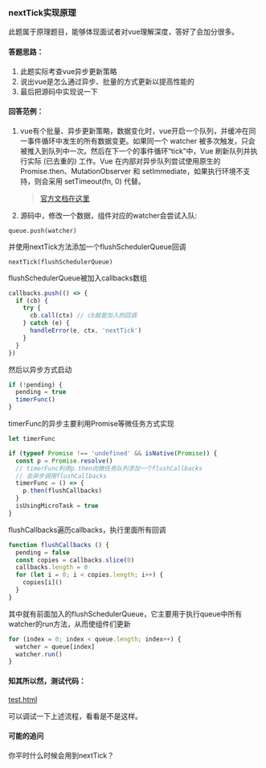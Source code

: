 ### nextTick实现原理
此题属于原理题目，能够体现面试者对vue理解深度，答好了会加分很多。

#### 答题思路：

1. 此题实际考查vue异步更新策略
2. 说出vue是怎么通过异步、批量的方式更新以提高性能的
3. 最后把源码中实现说一下

#### 回答范例：

1. vue有个批量、异步更新策略，数据变化时，vue开启一个队列，并缓冲在同一事件循环中发生的所有数据变更。如果同一个 watcher 被多次触发，只会被推入到队列中一次。然后在下一个的事件循环“tick”中，Vue 刷新队列并执行实际 (已去重的) 工作。Vue 在内部对异步队列尝试使用原生的 Promise.then、MutationObserver 和 setImmediate，如果执行环境不支持，则会采用 setTimeout(fn, 0) 代替。

   > [官方文档在这里](https://cn.vuejs.org/v2/guide/reactivity.html#%E5%BC%82%E6%AD%A5%E6%9B%B4%E6%96%B0%E9%98%9F%E5%88%97)

2. 源码中，修改一个数据，组件对应的watcher会尝试入队:

  ```
  queue.push(watcher)
  ```

  并使用nextTick方法添加一个flushSchedulerQueue回调

  ```
  nextTick(flushSchedulerQueue)
  ```

  flushSchedulerQueue被加入callbacks数组

  ```js
  callbacks.push(() => {
    if (cb) {
      try {
        cb.call(ctx) // cb就是加入的回调
      } catch (e) {
        handleError(e, ctx, 'nextTick')
      }
    } 
  })
  ```

  然后以异步方式启动

  ```js
  if (!pending) {
    pending = true
    timerFunc()
  }
  ```

  timerFunc的异步主要利用Promise等微任务方式实现

  ```js
  let timerFunc
  
  if (typeof Promise !== 'undefined' && isNative(Promise)) {
    const p = Promise.resolve()
    // timerFunc利用p.then向微任务队列添加一个flushCallbacks
    // 会异步调用flushCallbacks
    timerFunc = () => {
      p.then(flushCallbacks)
    }
    isUsingMicroTask = true
  }
  ```

  flushCallbacks遍历callbacks，执行里面所有回调

  ```js
  function flushCallbacks () {
    pending = false
    const copies = callbacks.slice(0)
    callbacks.length = 0
    for (let i = 0; i < copies.length; i++) {
      copies[i]()
    }
  }
  ```

  其中就有前面加入的flushSchedulerQueue，它主要用于执行queue中所有watcher的run方法，从而使组件们更新

  ```js
  for (index = 0; index < queue.length; index++) {
    watcher = queue[index]
    watcher.run()
  }
  ```

  



#### 知其所以然，测试代码：

[test.html](./test.html)

可以调试一下上述流程，看看是不是这样。



#### 可能的追问

你平时什么时候会用到nextTick？